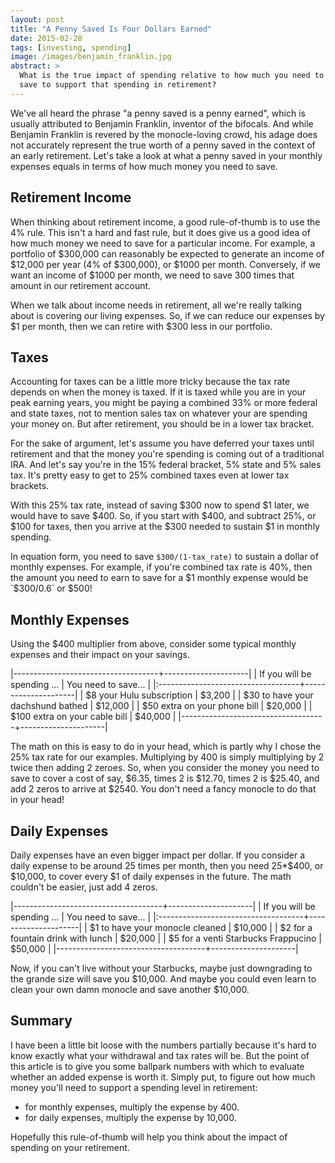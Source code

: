 ```yaml
---
layout: post
title: "A Penny Saved Is Four Dollars Earned"
date: 2015-02-28
tags: [investing, spending]
image: /images/benjamin_franklin.jpg
abstract: >
  What is the true impact of spending relative to how much you need to
  save to support that spending in retirement?
---
```


We've all heard the phrase "a penny saved is a penny earned", which is usually
attributed to Benjamin Franklin, inventor of the bifocals.
And while Benjamin Franklin is revered by the monocle-loving crowd,
his adage does not accurately represent the true worth of a penny saved in the
context of an early retirement.  Let's take a look at what a penny saved in your
monthly expenses equals in terms of how much money you need to save.

## Retirement Income

When thinking about retirement income, a good rule-of-thumb is to use the 4% rule.
This isn't a hard and fast rule, but it does give us a good idea of how much
money we need to save for a particular income.  For example, a portfolio of
$300,000 can reasonably be expected to generate an income of $12,000 per year
(4% of $300,000), or $1000 per month.  Conversely, if we want an
income of $1000 per month, we need to save 300 times that amount in our retirement
account.

When we talk about income needs in retirement, all we're really talking about
is covering our living expenses.  So, if we can reduce our expenses by
$1 per month, then we can retire with $300 less in our portfolio.

## Taxes

Accounting for taxes can be a little more tricky because the tax rate depends
on when the money is taxed.  If it is taxed while you are in your peak earning
years, you might be paying a combined 33% or more federal and state taxes,
not to mention sales tax on whatever your are spending your money on.
But after retirement, you should be in a lower tax bracket.

For the sake of argument, let's assume you have deferred your taxes until retirement
and that the money you're spending is coming out of a traditional IRA.
And let's say you're in the 15% federal bracket, 5% state and 5% sales tax.
It's pretty easy to get to 25% combined taxes even at lower tax brackets.

With this 25% tax rate, instead of saving $300 now to spend $1 later, we would
have to save $400.  So, if you start with $400, and subtract 25%, or $100 for
taxes, then you arrive at the $300 needed to sustain $1 in monthly spending.

In equation form, you need to save `$300/(1-tax_rate)` to sustain a dollar of monthly
expenses.  For example, if you're combined tax rate is 40%, then the
amount you need to earn to save for a $1 monthly expense would be `$300/0.6` or $500!

## Monthly Expenses

Using the $400 multiplier from above, consider some typical monthly expenses and their
impact on your savings.

  |------------------------------------+---------------------|
  | If you will be spending ...        | You need to save... |
  |:-----------------------------------+---------------------|
  | $8 your Hulu subscription          | $3,200              |
  | $30 to have your dachshund bathed  | $12,000             |
  | $50 extra on your phone bill       | $20,000             |
  | $100 extra on your cable bill      | $40,000             |
  |------------------------------------+---------------------|

The math on this is easy to do in your head, which is partly why I chose the
25% tax rate for our examples.  Multiplying by 400 is simply multiplying by
2 twice then adding 2 zeroes.  So, when you consider the money you need to
save to cover a cost of say, $6.35, times 2 is $12.70, times 2 is $25.40,
and add 2 zeros to arrive at $2540.  You don't need a fancy monocle to do
that in your head!

## Daily Expenses

Daily expenses have an even bigger impact per dollar.  If you consider a daily
expense to be around 25 times per month, then you need 25*$400, or $10,000,
to cover every $1 of daily expenses in the future.
The math couldn't be easier, just add 4 zeros.

  |-------------------------------------+---------------------|
  | If you will be spending ...         | You need to save... |
  |:------------------------------------+---------------------|
  | $1 to have your monocle cleaned     | $10,000             |
  | $2 for a fountain drink with lunch  | $20,000             |
  | $5 for a venti Starbucks Frappucino | $50,000             |
  |-------------------------------------+---------------------|

Now, if you can't live without your Starbucks, maybe just downgrading to the
grande size will save you $10,000.  And maybe you could even learn to clean
your own damn monocle and save another $10,000.

## Summary

I have been a little bit loose with the numbers partially because it's hard to
know exactly what your withdrawal and tax rates will be.  But the point of this
article is to give you some ballpark numbers with which to evaluate whether an
added expense is worth it.  Simply put, to figure out how much money you'll
need to support a spending level in retirement:

  * for monthly expenses, multiply the expense by 400.
  * for daily expenses, multiply the expense by 10,000.

Hopefully this rule-of-thumb will help you think about the impact of
spending on your retirement.

